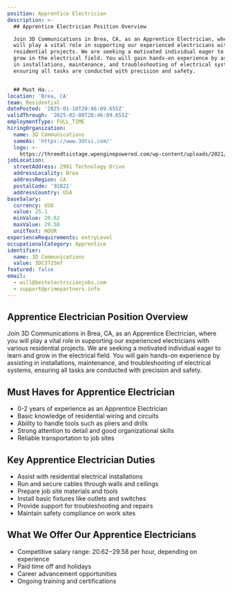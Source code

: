 ```yaml
---
position: Apprentice Electrician
description: >-
  ## Apprentice Electrician Position Overview

  Join 3D Communications in Brea, CA, as an Apprentice Electrician, where you
  will play a vital role in supporting our experienced electricians with various
  residential projects. We are seeking a motivated individual eager to learn and
  grow in the electrical field. You will gain hands-on experience by assisting
  in installations, maintenance, and troubleshooting of electrical systems,
  ensuring all tasks are conducted with precision and safety.


  ## Must Ha...
location: 'Brea, CA'
team: Residential
datePosted: '2025-01-10T20:46:09.655Z'
validThrough: '2025-02-09T20:46:09.655Z'
employmentType: FULL_TIME
hiringOrganization:
  name: 3D Communications
  sameAs: 'https://www.3dtsi.com/'
  logo: >-
    https://threedtsistage.wpenginepowered.com/wp-content/uploads/2021/01/logo-default.png
jobLocation:
  streetAddress: 2991 Technology Drive
  addressLocality: Brea
  addressRegion: CA
  postalCode: '92821'
  addressCountry: USA
baseSalary:
  currency: USD
  value: 25.1
  minValue: 20.62
  maxValue: 29.58
  unitText: HOUR
experienceRequirements: entryLevel
occupationalCategory: Apprentice
identifier:
  name: 3D Communications
  value: 3DC3725mf
featured: false
email:
  - will@bestelectricianjobs.com
  - support@primepartners.info
---
```




## Apprentice Electrician Position Overview
Join 3D Communications in Brea, CA, as an Apprentice Electrician, where you will play a vital role in supporting our experienced electricians with various residential projects. We are seeking a motivated individual eager to learn and grow in the electrical field. You will gain hands-on experience by assisting in installations, maintenance, and troubleshooting of electrical systems, ensuring all tasks are conducted with precision and safety.

## Must Haves for Apprentice Electrician
- 0-2 years of experience as an Apprentice Electrician
- Basic knowledge of residential wiring and circuits
- Ability to handle tools such as pliers and drills
- Strong attention to detail and good organizational skills
- Reliable transportation to job sites

## Key Apprentice Electrician Duties
- Assist with residential electrical installations
- Run and secure cables through walls and ceilings
- Prepare job site materials and tools
- Install basic fixtures like outlets and switches
- Provide support for troubleshooting and repairs
- Maintain safety compliance on work sites

## What We Offer Our Apprentice Electricians
- Competitive salary range: $20.62-$29.58 per hour, depending on experience
- Paid time off and holidays
- Career advancement opportunities
- Ongoing training and certifications
